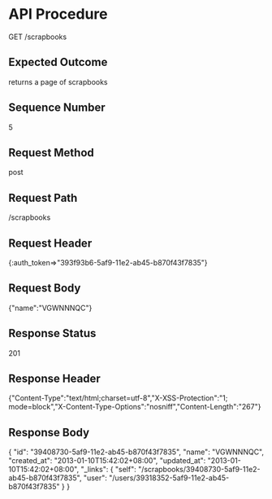 # API Procedure
GET /scrapbooks
## Expected Outcome
returns a page of scrapbooks
## Sequence Number
5
## Request Method
post
## Request Path
/scrapbooks
## Request Header
{:auth_token=>"393f93b6-5af9-11e2-ab45-b870f43f7835"}
## Request Body
{"name":"VGWNNNQC"}

## Response Status
201
## Response Header
{"Content-Type":"text/html;charset=utf-8","X-XSS-Protection":"1; mode=block","X-Content-Type-Options":"nosniff","Content-Length":"267"}

## Response Body
{
  "id": "39408730-5af9-11e2-ab45-b870f43f7835",
  "name": "VGWNNNQC",
  "created_at": "2013-01-10T15:42:02+08:00",
  "updated_at": "2013-01-10T15:42:02+08:00",
  "_links": {
    "self": "/scrapbooks/39408730-5af9-11e2-ab45-b870f43f7835",
    "user": "/users/39318352-5af9-11e2-ab45-b870f43f7835"
  }
}
